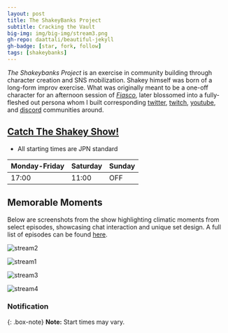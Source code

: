 ```yaml
---
layout: post
title: The ShakeyBanks Project
subtitle: Cracking the Vault
big-img: img/big-img/stream3.png
gh-repo: daattali/beautiful-jekyll
gh-badge: [star, fork, follow]
tags: [shakeybanks]
---
```

_The Shakeybanks Project_ is an exercise in community building through character creation and SNS mobilization.  Shakey himself was born of a long-form improv exercise. What was originally meant to be a one-off character for an afternoon session of [_Fiasco_](http://bullypulpitgames.com/games/fiasco/), later blossomed into a fully-fleshed out persona whom I built corresponding [twitter](https://twitter.com/ShakeyBanks), [twitch](https://www.twitch.tv/shakeybanks), [youtube](https://www.youtube.com/channel/UCN2CZDAXncFoTVjPMCGV2ug), and [discord](https://discord.gg/GnJhYKx ) communities around.

## [Catch The Shakey Show!](https://www.twitch.tv/shakeybanks)
* All starting times are JPN standard

| Monday-Friday | Saturday | Sunday |
| :------ |:--- | :--- |
| 17:00 | 11:00 | OFF |


## Memorable Moments
Below are screenshots from the show highlighting climatic moments from select episodes, showcasing chat interaction and unique set design. A full list of episodes can be found [here](https://www.youtube.com/channel/UCN2CZDAXncFoTVjPMCGV2ug). 




![stream2](https://imgur.com/7yKFV1r.jpg)

![stream1](https://imgur.com/W2cGeg0.jpg)


![stream3](https://imgur.com/MZHzQI2.jpg)


![stream4](https://imgur.com/SMhTSS7.jpg)





### Notification

{: .box-note}
**Note:** Start times may vary.


